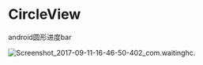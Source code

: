 # CircleView
android圆形进度bar

![Screenshot_2017-09-11-16-46-50-402_com.waitinghc.](C:\Users\hechao\Desktop\Screenshot_2017-09-11-16-46-50-402_com.waitinghc..png)